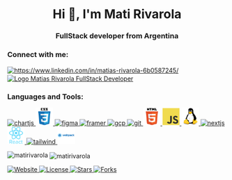  <h1 align="center">Hi 👋, I'm Mati Rivarola</h1>
<h3 align="center">FullStack developer from Argentina</h3>

<h3 align="left">Connect with me:</h3>
<p align="left">
<a href="https://www.linkedin.com/in/matirivarola1/" target="blank"><img align="center" src="https://raw.githubusercontent.com/rahuldkjain/github-profile-readme-generator/master/src/images/icons/Social/linked-in-alt.svg" alt="https://www.linkedin.com/in/matias-rivarola-6b0587245/" height="30" width="40" /></a>
    <a href="https://portfoliomatirivarola.vercel.app/" target="blank"><img align="center" src="https://i.ibb.co/8DwJRc6/Portfolio.png" alt="Logo Matias Rivarola FullStack Developer" width="40" height="40"/></a>

</p>

<h3 align="left">Languages and Tools:</h3>
<p align="left"> <a href="https://www.chartjs.org" target="_blank" rel="noreferrer"> <img src="https://www.chartjs.org/media/logo-title.svg" alt="chartjs" width="40" height="40"/> </a> <a href="https://www.w3schools.com/css/" target="_blank" rel="noreferrer"> <img src="https://raw.githubusercontent.com/devicons/devicon/master/icons/css3/css3-original-wordmark.svg" alt="css3" width="40" height="40"/> </a> <a href="https://www.figma.com/" target="_blank" rel="noreferrer"> <img src="https://www.vectorlogo.zone/logos/figma/figma-icon.svg" alt="figma" width="40" height="40"/> </a> <a href="https://www.framer.com/" target="_blank" rel="noreferrer"> <img src="https://www.vectorlogo.zone/logos/framer/framer-icon.svg" alt="framer" width="40" height="40"/> </a> <a href="https://cloud.google.com" target="_blank" rel="noreferrer"> <img src="https://www.vectorlogo.zone/logos/google_cloud/google_cloud-icon.svg" alt="gcp" width="40" height="40"/> </a> <a href="https://git-scm.com/" target="_blank" rel="noreferrer"> <img src="https://www.vectorlogo.zone/logos/git-scm/git-scm-icon.svg" alt="git" width="40" height="40"/> </a> <a href="https://www.w3.org/html/" target="_blank" rel="noreferrer"> <img src="https://raw.githubusercontent.com/devicons/devicon/master/icons/html5/html5-original-wordmark.svg" alt="html5" width="40" height="40"/> </a> <a href="https://developer.mozilla.org/en-US/docs/Web/JavaScript" target="_blank" rel="noreferrer"> <img src="https://raw.githubusercontent.com/devicons/devicon/master/icons/javascript/javascript-original.svg" alt="javascript" width="40" height="40"/> </a> <a href="https://www.linux.org/" target="_blank" rel="noreferrer"> <img src="https://raw.githubusercontent.com/devicons/devicon/master/icons/linux/linux-original.svg" alt="linux" width="40" height="40"/> </a> <a href="https://nextjs.org/" target="_blank" rel="noreferrer"> <img src="https://cdn.worldvectorlogo.com/logos/nextjs-2.svg" alt="nextjs" width="40" height="40"/> </a> <a href="https://reactjs.org/" target="_blank" rel="noreferrer"> <img src="https://raw.githubusercontent.com/devicons/devicon/master/icons/react/react-original-wordmark.svg" alt="react" width="40" height="40"/> </a> <a href="https://tailwindcss.com/" target="_blank" rel="noreferrer"> <img src="https://www.vectorlogo.zone/logos/tailwindcss/tailwindcss-icon.svg" alt="tailwind" width="40" height="40"/> </a> <a href="https://webpack.js.org" target="_blank" rel="noreferrer"> <img src="https://raw.githubusercontent.com/devicons/devicon/d00d0969292a6569d45b06d3f350f463a0107b0d/icons/webpack/webpack-original-wordmark.svg" alt="webpack" width="40" height="40"/> </a> </p>

<p><img align="left" src="https://github-readme-stats.vercel.app/api/top-langs?username=matirivarola&show_icons=true&locale=en&layout=compact" alt="matirivarola" /></p>

<p>&nbsp;<img align="center" src="https://github-readme-stats.vercel.app/api?username=matirivarola&show_icons=true&locale=en" alt="matirivarola" /></p>
  <p align="left">
    <a href="https://github.com/matirivarola/matirivarola.github.io">
      <img src="https://img.shields.io/badge/Website-matirivarola.github.io-blue?style=for-the-badge&logo=github" alt="Website">
    </a>
    <a href="https://github.com/matirivarola/matirivarola.github.io/blob/main/LICENSE">
      <img src="https://img.shields.io/github/license/matirivarola/matirivarola.github.io?style=for-the-badge&logo=github" alt="License">
    </a>
    <a href="https://github.com/matirivarola/matirivarola.github.io/stargazers">
      <img src="https://img.shields.io/github/stars/matirivarola/matirivarola.github.io?style=for-the-badge&logo=github" alt="Stars">
    </a>
    <a href="https://github.com/matirivarola/matirivarola.github.io/network/members">
      <img src="https://img.shields.io/github/forks/matirivarola/matirivarola.github.io?style=for-the-badge&logo=github" alt="Forks">
    </a>
  </p>
  
